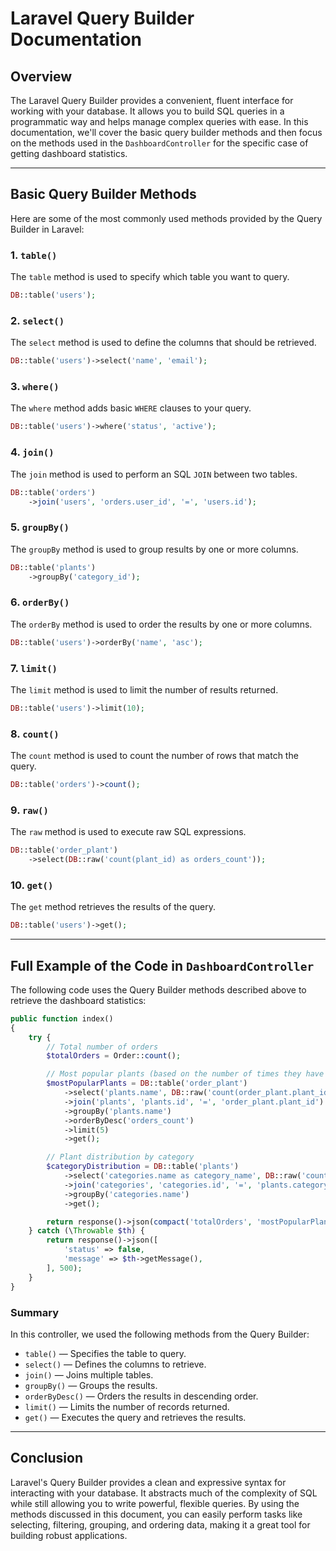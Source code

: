 # Laravel Query Builder Documentation

## Overview

The Laravel Query Builder provides a convenient, fluent interface for working with your database. It allows you to build SQL queries in a programmatic way and helps manage complex queries with ease. In this documentation, we'll cover the basic query builder methods and then focus on the methods used in the `DashboardController` for the specific case of getting dashboard statistics.

---

## Basic Query Builder Methods

Here are some of the most commonly used methods provided by the Query Builder in Laravel:

### 1. `table()`
The `table` method is used to specify which table you want to query.

```php
DB::table('users');
```

### 2. `select()`
The `select` method is used to define the columns that should be retrieved.

```php
DB::table('users')->select('name', 'email');
```

### 3. `where()`
The `where` method adds basic `WHERE` clauses to your query.

```php
DB::table('users')->where('status', 'active');
```

### 4. `join()`
The `join` method is used to perform an SQL `JOIN` between two tables.

```php
DB::table('orders')
    ->join('users', 'orders.user_id', '=', 'users.id');
```

### 5. `groupBy()`
The `groupBy` method is used to group results by one or more columns.

```php
DB::table('plants')
    ->groupBy('category_id');
```

### 6. `orderBy()`
The `orderBy` method is used to order the results by one or more columns.

```php
DB::table('users')->orderBy('name', 'asc');
```

### 7. `limit()`
The `limit` method is used to limit the number of results returned.

```php
DB::table('users')->limit(10);
```

### 8. `count()`
The `count` method is used to count the number of rows that match the query.

```php
DB::table('orders')->count();
```

### 9. `raw()`
The `raw` method is used to execute raw SQL expressions.

```php
DB::table('order_plant')
    ->select(DB::raw('count(plant_id) as orders_count'));
```

### 10. `get()`
The `get` method retrieves the results of the query.

```php
DB::table('users')->get();
```

---

## Full Example of the Code in `DashboardController`

The following code uses the Query Builder methods described above to retrieve the dashboard statistics:

```php
public function index()
{
    try {
        // Total number of orders
        $totalOrders = Order::count();

        // Most popular plants (based on the number of times they have been ordered)
        $mostPopularPlants = DB::table('order_plant')
            ->select('plants.name', DB::raw('count(order_plant.plant_id) as orders_count'))
            ->join('plants', 'plants.id', '=', 'order_plant.plant_id')
            ->groupBy('plants.name')
            ->orderByDesc('orders_count')
            ->limit(5)
            ->get();

        // Plant distribution by category
        $categoryDistribution = DB::table('plants')
            ->select('categories.name as category_name', DB::raw('count(plants.id) as plant_count'))
            ->join('categories', 'categories.id', '=', 'plants.category_id')
            ->groupBy('categories.name')
            ->get();

        return response()->json(compact('totalOrders', 'mostPopularPlants', 'categoryDistribution'), 200);
    } catch (\Throwable $th) {
        return response()->json([
            'status' => false,
            'message' => $th->getMessage(),
        ], 500);
    }
}
```

### Summary

In this controller, we used the following methods from the Query Builder:

- `table()` — Specifies the table to query.
- `select()` — Defines the columns to retrieve.
- `join()` — Joins multiple tables.
- `groupBy()` — Groups the results.
- `orderByDesc()` — Orders the results in descending order.
- `limit()` — Limits the number of records returned.
- `get()` — Executes the query and retrieves the results.

---

## Conclusion

Laravel's Query Builder provides a clean and expressive syntax for interacting with your database. It abstracts much of the complexity of SQL while still allowing you to write powerful, flexible queries. By using the methods discussed in this document, you can easily perform tasks like selecting, filtering, grouping, and ordering data, making it a great tool for building robust applications.

